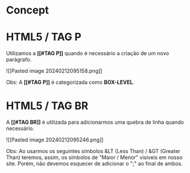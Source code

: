 # Concept

> 

# HTML5 / TAG P

 Utilizamos a **[[#TAG P]]** quando é necessário a criação de um novo parágrafo.

![[Pasted image 20240212095158.png]]

Obs: A **[[#TAG P]]** é categorizada como **BOX-LEVEL**.

# HTML5 / TAG BR

 A **[[#TAG BR]]** é utilizada para adicionarmos uma quebra de linha quando necessário.

![[Pasted image 20240212095246.png]]

Obs: Ao usarmos os seguintes símbolos &LT (Less Than) / &GT (Greater Than) teremos, assim, os símbolos de "Maior / Menor" visíveis em nosso site. Porém, não devemos esquecer de adicionar o ";" ao final de ambos. 